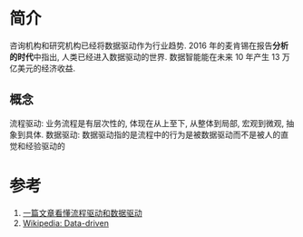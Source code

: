 # 简介
咨询机构和研究机构已经将数据驱动作为行业趋势. 2016 年的麦肯锡在报告**分析的时代**中指出, 人类已经进入数据驱动的世界. 数据智能能在未来 10 年产生 13 万亿美元的经济收益. 

## 概念
流程驱动: 业务流程是有层次性的, 体现在从上至下, 从整体到局部, 宏观到微观, 抽象到具体.
数据驱动: 数据驱动指的是流程中的行为是被数据驱动而不是被人的直觉和经验驱动的

# 参考
1. [一篇文章看懂流程驱动和数据驱动](https://www.infoq.cn/article/xkposghow8geomhkjodl)
2. [Wikipedia: Data-driven](https://en.wikipedia.org/wiki/Data-driven)